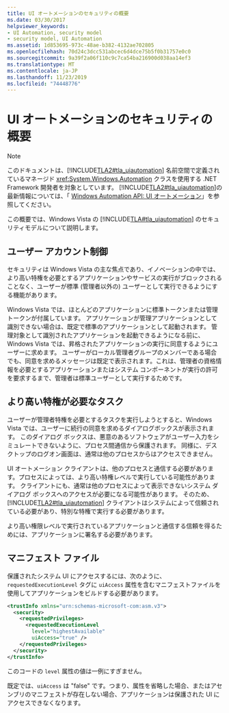 ```yaml
---
title: UI オートメーションのセキュリティの概要
ms.date: 03/30/2017
helpviewer_keywords:
- UI Automation, security model
- security model, UI Automation
ms.assetid: 1d853695-973c-48ae-b382-4132ae702805
ms.openlocfilehash: 70d24c3dcc531abcec6d4dce75b5f0b31757e0c0
ms.sourcegitcommit: 9a39f2a06f110c9c7ca54ba216900d038aa14ef3
ms.translationtype: MT
ms.contentlocale: ja-JP
ms.lasthandoff: 11/23/2019
ms.locfileid: "74448776"
---
```

# <a name="ui-automation-security-overview"></a>UI オートメーションのセキュリティの概要

> [!NOTE]
> このドキュメントは、[!INCLUDE[TLA2#tla_uiautomation](../../../includes/tla2sharptla-uiautomation-md.md)] 名前空間で定義されているマネージド <xref:System.Windows.Automation> クラスを使用する .NET Framework 開発者を対象としています。 [!INCLUDE[TLA2#tla_uiautomation](../../../includes/tla2sharptla-uiautomation-md.md)]の最新情報については、「 [Windows Automation API: UI オートメーション](/windows/win32/winauto/entry-uiauto-win32)」を参照してください。

この概要では、Windows Vista の [!INCLUDE[TLA#tla_uiautomation](../../../includes/tlasharptla-uiautomation-md.md)] のセキュリティモデルについて説明します。

<a name="User_Account_Control"></a>

## <a name="user-account-control"></a>ユーザー アカウント制御

セキュリティは Windows Vista の主な焦点であり、イノベーションの中では、より高い特権を必要とするアプリケーションやサービスの実行がブロックされることなく、ユーザーが標準 (管理者以外の) ユーザーとして実行できるようにする機能があります。

Windows Vista では、ほとんどのアプリケーションに標準トークンまたは管理トークンが付属しています。 アプリケーションが管理アプリケーションとして識別できない場合は、既定で標準のアプリケーションとして起動されます。 管理対象として識別されたアプリケーションを起動できるようになる前に、Windows Vista では、昇格されたアプリケーションの実行に同意するようにユーザーに求めます。 ユーザーがローカル管理者グループのメンバーである場合でも、同意を求めるメッセージは既定で表示されます。これは、管理者の資格情報を必要とするアプリケーションまたはシステム コンポーネントが実行の許可を要求するまで、管理者は標準ユーザーとして実行するためです。

<a name="Tasks_Requiring_Higher_Privileges"></a>

## <a name="tasks-requiring-higher-privileges"></a>より高い特権が必要なタスク

ユーザーが管理者特権を必要とするタスクを実行しようとすると、Windows Vista では、ユーザーに続行の同意を求めるダイアログボックスが表示されます。 このダイアログ ボックスは、悪意のあるソフトウェアがユーザー入力をシミュレートできないように、プロセス間通信から保護されます。 同様に、デスクトップのログオン画面は、通常は他のプロセスからはアクセスできません。

UI オートメーション クライアントは、他のプロセスと通信する必要があります。プロセスによっては、より高い特権レベルで実行している可能性があります。 クライアントにも、通常は他のプロセスによって表示できないシステム ダイアログ ボックスへのアクセスが必要になる可能性があります。 そのため、 [!INCLUDE[TLA2#tla_uiautomation](../../../includes/tla2sharptla-uiautomation-md.md)] クライアントはシステムによって信頼されている必要があり、特別な特権で実行する必要があります。

より高い権限レベルで実行されているアプリケーションと通信する信頼を得るためには、アプリケーションに署名する必要があります。

<a name="Manifest_Files"></a>

## <a name="manifest-files"></a>マニフェスト ファイル

保護されたシステム UI にアクセスするには、次のように、`requestedExecutionLevel` タグに `uiAccess` 属性を含むマニフェストファイルを使用してアプリケーションをビルドする必要があります。

```xml
<trustInfo xmlns="urn:schemas-microsoft-com:asm.v3">
  <security>
    <requestedPrivileges>
      <requestedExecutionLevel
        level="highestAvailable"
        uiAccess="true" />
    </requestedPrivileges>
  </security>
</trustInfo>
```

このコードの `level` 属性の値は一例にすぎません。

既定では、`uiAccess` は "false" です。つまり、属性を省略した場合、またはアセンブリのマニフェストが存在しない場合、アプリケーションは保護された UI にアクセスできなくなります。
